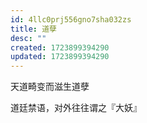 ```yaml
---
id: 4llc0prj556gno7sha032zs
title: 道孽
desc: ""
created: 1723899394290
updated: 1723899394290
---
```


天道畸变而滋生道孽

道廷禁语，对外往往谓之『大妖』
